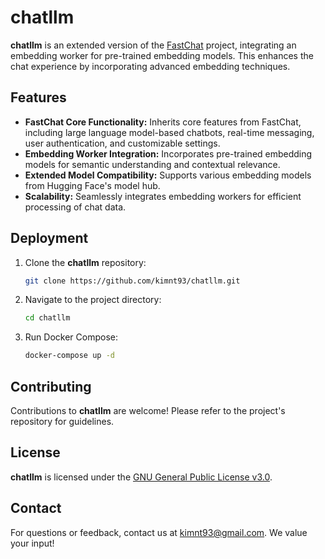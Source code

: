 # chatllm

**chatllm** is an extended version of the [FastChat](https://github.com/lm-sys/FastChat) project, integrating an embedding worker for pre-trained embedding models. This enhances the chat experience by incorporating advanced embedding techniques.

## Features

- **FastChat Core Functionality:** Inherits core features from FastChat, including large language model-based chatbots, real-time messaging, user authentication, and customizable settings.
- **Embedding Worker Integration:** Incorporates pre-trained embedding models for semantic understanding and contextual relevance.
- **Extended Model Compatibility:** Supports various embedding models from Hugging Face's model hub.
- **Scalability:** Seamlessly integrates embedding workers for efficient processing of chat data.

## Deployment

1. Clone the **chatllm** repository:

    ```bash
    git clone https://github.com/kimnt93/chatllm.git
    ```

2. Navigate to the project directory:

    ```bash
    cd chatllm
    ```

3. Run Docker Compose:

    ```bash
    docker-compose up -d
    ```

## Contributing

Contributions to **chatllm** are welcome! Please refer to the project's repository for guidelines.

## License

**chatllm** is licensed under the [GNU General Public License v3.0](LICENSE).

## Contact

For questions or feedback, contact us at [kimnt93@gmail.com](mailto:kimnt93@gmail.com). We value your input!